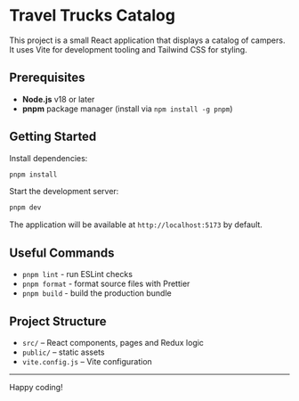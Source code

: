 # Travel Trucks Catalog

This project is a small React application that displays a catalog of campers. It uses Vite for development tooling and Tailwind CSS for styling.

## Prerequisites

- **Node.js** v18 or later
- **pnpm** package manager (install via `npm install -g pnpm`)

## Getting Started

Install dependencies:

```bash
pnpm install
```

Start the development server:

```bash
pnpm dev
```

The application will be available at `http://localhost:5173` by default.

## Useful Commands

- `pnpm lint` - run ESLint checks
- `pnpm format` - format source files with Prettier
- `pnpm build` - build the production bundle

## Project Structure

- `src/` – React components, pages and Redux logic
- `public/` – static assets
- `vite.config.js` – Vite configuration

---

Happy coding!
